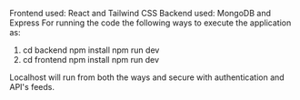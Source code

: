 Frontend used: React and Tailwind CSS
Backend used: MongoDB and Express
For running the code the following ways to execute the application as:
1. cd backend
npm install
npm run dev
2. cd frontend
npm install
npm run dev

Localhost will run from both the ways and secure with authentication and API's feeds.
